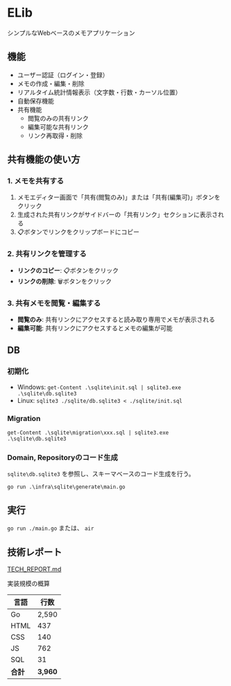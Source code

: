 # ELib

シンプルなWebベースのメモアプリケーション

## 機能

- ユーザー認証（ログイン・登録）
- メモの作成・編集・削除
- リアルタイム統計情報表示（文字数・行数・カーソル位置）
- 自動保存機能
- 共有機能
  - 閲覧のみの共有リンク
  - 編集可能な共有リンク
  - リンク再取得・削除

## 共有機能の使い方

### 1. メモを共有する

1. メモエディター画面で「共有(閲覧のみ)」または「共有(編集可)」ボタンをクリック
2. 生成された共有リンクがサイドバーの「共有リンク」セクションに表示される
3. 📋ボタンでリンクをクリップボードにコピー

### 2. 共有リンクを管理する

- **リンクのコピー**: 📋ボタンをクリック
- **リンクの削除**: 🗑️ボタンをクリック

### 3. 共有メモを閲覧・編集する

- **閲覧のみ**: 共有リンクにアクセスすると読み取り専用でメモが表示される
- **編集可能**: 共有リンクにアクセスするとメモの編集が可能

## DB

### 初期化

- Windows: `get-Content .\sqlite\init.sql | sqlite3.exe .\sqlite\db.sqlite3`
- Linux: `sqlite3 ./sqlite/db.sqlite3 < ./sqlite/init.sql`

### Migration

`get-Content .\sqlite\migration\xxx.sql | sqlite3.exe .\sqlite\db.sqlite3`

### Domain, Repositoryのコード生成

`sqlite\db.sqlite3` を参照し、スキーマベースのコード生成を行う。

`go run .\infra\sqlite\generate\main.go`

## 実行

`go run ./main.go` または、 `air`

## 技術レポート

[TECH_REPORT.md](TECH_REPORT.md)

実装規模の概算

| 言語     | 行数      |
| -------- | --------- |
| Go       | 2,590     |
| HTML     | 437       |
| CSS      | 140       |
| JS       | 762       |
| SQL      | 31        |
| **合計** | **3,960** |
